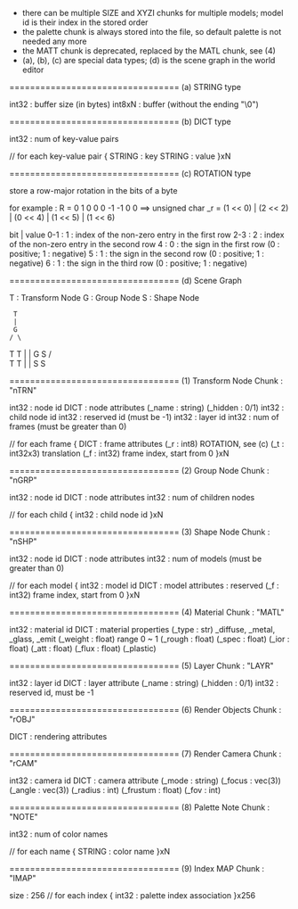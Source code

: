 * there can be multiple SIZE and XYZI chunks for multiple models; model id is their index in the stored order
* the palette chunk is always stored into the file, so default palette is not needed any more
* the MATT chunk is deprecated, replaced by the MATL chunk, see (4)
* (a), (b), (c) are special data types; (d) is the scene graph in the world editor

=================================
(a) STRING type

int32   : buffer size (in bytes)
int8xN	: buffer (without the ending "\0")

=================================
(b) DICT type

int32	: num of key-value pairs

// for each key-value pair
{
STRING	: key
STRING	: value
}xN

=================================
(c) ROTATION type

store a row-major rotation in the bits of a byte

for example :
R =
 0  1  0
 0  0 -1
-1  0  0 
==>
unsigned char _r = (1 << 0) | (2 << 2) | (0 << 4) | (1 << 5) | (1 << 6)

bit | value
0-1 : 1 : index of the non-zero entry in the first row
2-3 : 2 : index of the non-zero entry in the second row
4   : 0 : the sign in the first row (0 : positive; 1 : negative)
5   : 1 : the sign in the second row (0 : positive; 1 : negative)
6   : 1 : the sign in the third row (0 : positive; 1 : negative)

=================================
(d) Scene Graph

T : Transform Node
G : Group Node
S : Shape Node

     T
     |
     G
    / \
   T   T
   |   |
   G   S
  / \
 T   T
 |   |
 S   S

=================================
(1) Transform Node Chunk : "nTRN"

int32	: node id
DICT	: node attributes
	  (_name : string)
	  (_hidden : 0/1)
int32 	: child node id
int32 	: reserved id (must be -1)
int32	: layer id
int32	: num of frames (must be greater than 0)

// for each frame
{
DICT	: frame attributes
	  (_r : int8)    ROTATION, see (c)
	  (_t : int32x3) translation
	  (_f : int32)   frame index, start from 0 
}xN

=================================
(2) Group Node Chunk : "nGRP" 

int32	: node id
DICT	: node attributes
int32 	: num of children nodes

// for each child
{
int32	: child node id
}xN

=================================
(3) Shape Node Chunk : "nSHP" 

int32	: node id
DICT	: node attributes
int32 	: num of models (must be greater than 0)

// for each model
{
int32	: model id
DICT	: model attributes : reserved
	(_f : int32)   frame index, start from 0
}xN

=================================
(4) Material Chunk : "MATL"

int32	: material id
DICT	: material properties
	  (_type : str) _diffuse, _metal, _glass, _emit
	  (_weight : float) range 0 ~ 1
	  (_rough : float)
	  (_spec : float)
	  (_ior : float)
	  (_att : float)
	  (_flux : float)
	  (_plastic)
	  
=================================
(5) Layer Chunk : "LAYR"

int32	: layer id
DICT	: layer attribute
	  (_name : string)
	  (_hidden : 0/1)
int32	: reserved id, must be -1
	  
=================================
(6) Render Objects Chunk : "rOBJ"

DICT	: rendering attributes
	  
=================================
(7) Render Camera Chunk : "rCAM"

int32	: camera id
DICT	: camera attribute
	  (_mode : string)
	  (_focus : vec(3))
	  (_angle : vec(3))
	  (_radius : int)
	  (_frustum : float)
	  (_fov : int)
	  
=================================
(8) Palette Note Chunk : "NOTE"

int32	: num of color names

// for each name
{
STRING	: color name
}xN
	  
=================================
(9) Index MAP Chunk : "IMAP"

size	: 256
// for each index
{
int32	: palette index association
}x256